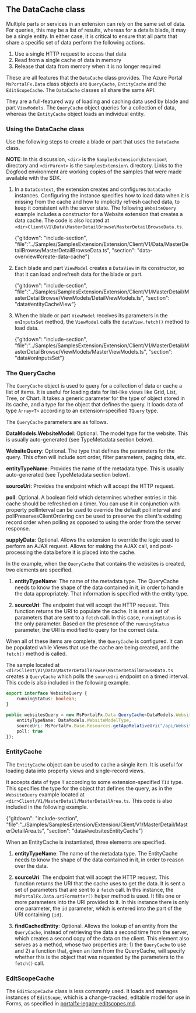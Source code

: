 
## The DataCache class

Multiple parts or services in an extension can rely on the same set of data. For queries, this may be a list of results, whereas for a details blade, it may be a single entity. In either case, it is critical to ensure that all parts that share a specific set of data perform the following actions.

1. Use a single HTTP request to access that data
1. Read from a single cache of data in memory
1. Release that data from memory when it is no longer required

These are all features that the `DataCache` class provides. The Azure Portal `MsPortalFx.Data` class objects are `QueryCache`, `EntityCache` and the `EditScopeCache`. The `DataCache` classes all share the same API. 

<!--TODO: Determine whether it is more accurate to say the following sentence.
The `DataCache` objects all share the same class within the API.   -->
  
They are a full-featured way of loading and caching data used by blade and part `ViewModels`.  The `QueryCache` object queries for a collection of data, whereas the `EntityCache` object loads an individual entity. 
 
### Using the DataCache class

Use the following steps to create a blade or part that uses the `DataCache` class. 

**NOTE**: In this discussion, `<dir>` is the `SamplesExtension\Extension\` directory and `<dirParent>` is the `SamplesExtension\` directory. Links to the Dogfood environment are working copies of the samples that were made available with the SDK.

1. In a `DataContext`, the extension creates and configures `DataCache` instances. Configuring the instance specifies how to load data when it is missing from the cache and how to implicitly refresh cached data, to keep it consistent with the server state. The following `WebsiteQuery` example includes a constructor for a Website extension that creates a data cache. The code is also located at `<dir>Client\V1\Data\MasterDetailBrowse\MasterDetailBrowseData.ts`.

    <!-- TODO:  Determine whether there is a better sample that illustrates the points in the content, specifically the load and refresh points. -->

     {"gitdown": "include-section", "file":"../Samples/SamplesExtension/Extension/Client/V1/Data/MasterDetailBrowse/MasterDetailBrowseData.ts", "section": "data-overview#create-data-cache"} 

1. Each blade and part `ViewModel` creates a `DataView` in its constructor, so that it can load and refresh data for the blade or part.

    {"gitdown": "include-section", "file":"../Samples/SamplesExtension/Extension/Client/V1/MasterDetail/MasterDetailBrowse/ViewModels/DetailViewModels.ts", "section": "data#entityCacheView"}

1. When the blade or part `ViewModel` receives its parameters in the `onInputsSet` method, the `ViewModel` calls the  `dataView.fetch()` method to load data.

   {"gitdown": "include-section", "file":"../Samples/SamplesExtension/Extension/Client/V1/MasterDetail/MasterDetailBrowse/ViewModels/MasterViewModels.ts", "section": "data#onInputsSet"}
  
### The QueryCache

The `QueryCache` object is used to query for a collection of data or cache a list of items. It is useful for loading data for list-like views like Grid, List, Tree, or Chart. It takes a generic parameter for the type of object stored in its cache, and a type for the object that defines the query. It loads data of type `Array<T>` according to an extension-specified `TQuery` type.

The `QueryCache` parameters are as follows.

<!-- TODO: Determine whether the sourceURI and entityTypeName are required paramters.  Per the example given, the other parameters are optional. -->

**DataModels.WebsiteModel**: Optional. The model type for the website. This is usually auto-generated (see TypeMetadata section below).

**WebsiteQuery**: Optional. The type that defines the parameters for the query. This often will include sort order, filter parameters, paging data, etc.

**entityTypeName**: Provides the name of the metadata type. This is usually auto-generated (see TypeMetadata section below).

**sourceUri**: Provides the endpoint which will accept the HTTP request.

**poll**: Optional. A boolean field which determines whether entries in this cache should be refreshed on a timer.  You can use it in conjunction with property pollInterval can be used to override the default poll interval and pollPreservesClientOrdering can be used to preserve the client's existing record order when polling as opposed to using the order from the server response.

**supplyData**: Optional. Allows the extension to override the logic used to perform an AJAX request. Allows for making the AJAX call, and post-processing the data before it is placed into the cache.

In the example, when the `QueryCache` that contains the websites is created, two elements are specified.

1. **entityTypeName**: The name of the metadata type. The QueryCache needs to know the shape of the data contained in it, in order to handle the data appropriately. That information is specified with the entity type.

1. **sourceUri**: The endpoint that will accept the HTTP request. This function returns the URI to populate the cache. It is sent a set of parameters that are sent to a `fetch` call. In this case, `runningStatus` is the only parameter. Based on the presence of the `runningStatus` parameter, the URI is modified to query for the correct data.

<!-- TODO:  determine whether "presence" can be changed to "value". Did they mean true if present and false if absent, with false as the default value?  This sentence needs more information. -->

When all of these items are complete, the `QueryCache` is configured. It can be populated while Views that use the cache are being created, and the `fetch()` method is called. 

The sample located at  `<dir>Client\V1\Data\MasterDetailBrowse\MasterDetailBrowseData.ts` creates a `QueryCache` which polls the `sourceUri` endpoint on a timed interval. This code is also included in the following example.

```ts
export interface WebsiteQuery {
    runningStatus: boolean;
}

public websitesQuery = new MsPortalFx.Data.QueryCache<DataModels.WebsiteModel, WebsiteQuery>({
    entityTypeName: DataModels.WebsiteModelType,
    sourceUri: MsPortalFx.Base.Resources.getAppRelativeUri("/api/Websites?runningStatus={0}"),
    poll: true
});
```

### EntityCache
 
The `EntityCache` object can be used to cache a single item.  It is useful for loading data into property views and single-record views. 

<!-- Determine whether a template class can be specified as an object in the content.  Otherwise, find a more definitive term. -->

It accepts data of type `T` according to some extension-specified `TId` type. This specifies the type for the object that defines the query, as in the `WebsiteQuery` example located at `<dir>Client/V1/MasterDetail/MasterDetailArea.ts`. This code is also included in the following example.

{"gitdown": "include-section", "file":"../Samples/SamplesExtension/Extension/Client/V1/MasterDetail/MasterDetailArea.ts", "section": "data#websitesEntityCache"}

<!--TODO: Determine whether these parameters can be described as "
a generic parameter for the type of object stored in its cache, "  -->

When an EntityCache is instantiated, three elements are specified.

1. **entityTypeName**: The name of the metadata type. The EntityCache needs to know the shape of the data contained in it, in order to reason over the data.

1. **sourceUri**: The endpoint that will accept the HTTP request. This function returns the URI that the cache uses to get the data. It is sent a set of parameters that are sent to a `fetch` call. In this instance, the  `MsPortalFx.Data.uriFormatter()` helper method is used. It fills one or more parameters into the URI provided to it. In this instance there is only  one parameter, the `id` parameter, which is entered into the part of the URI containing `{id}`.

1. **findCachedEntity**: Optional. Allows the lookup of an entity from the `QueryCache`, instead of retrieving the data a second time from the server, which creates a second copy of the data on the client. This element also serves as a method, whose two properties are: 1) the `QueryCache` to use and 2) a function that, given an item from the QueryCache, will specify whether this is the object that was requested by the parameters to the `fetch()` call.
    
### EditScopeCache

The `EditScopeCache` class is less commonly used. It loads and manages instances of `EditScope`, which is a change-tracked, editable model for use in Forms, as specified in [portalfx-legacy-editscopes.md](portalfx-legacy-editscopes.md).  
